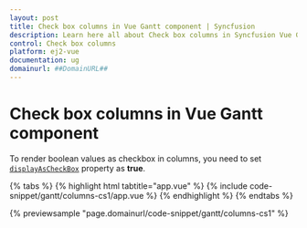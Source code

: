 ```yaml
---
layout: post
title: Check box columns in Vue Gantt component | Syncfusion
description: Learn here all about Check box columns in Syncfusion Vue Gantt component of Syncfusion Essential JS 2 and more.
control: Check box columns 
platform: ej2-vue
documentation: ug
domainurl: ##DomainURL##
---
```


# Check box columns in Vue Gantt component

To render boolean values as checkbox in columns, you need to set [`displayAsCheckBox`](https://ej2.syncfusion.com/vue/documentation/api/gantt/column/#displayascheckbox) property as **true**.

{% tabs %}
{% highlight html tabtitle="app.vue" %}
{% include code-snippet/gantt/columns-cs1/app.vue %}
{% endhighlight %}
{% endtabs %}
        
{% previewsample "page.domainurl/code-snippet/gantt/columns-cs1" %}

